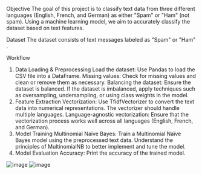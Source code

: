 Objective
The goal of this project is to classify text data from three different languages (English, French, and German) as either "Spam" or "Ham" (not spam). Using a machine learning model, we aim to accurately classify the dataset based on text features.

Dataset
The dataset consists of text messages labeled as "Spam" or "Ham" .

Workflow
1. Data Loading & Preprocessing
Load the dataset: Use Pandas to load the CSV file into a DataFrame.
Missing values: Check for missing values and clean or remove them as necessary.
Balancing the dataset: Ensure the dataset is balanced. If the dataset is imbalanced, apply techniques such as oversampling, undersampling, or using class weights in the model.
2. Feature Extraction
Vectorization: Use TfidfVectorizer to convert the text data into numerical representations. The vectorizer should handle multiple languages.
Language-agnostic vectorization: Ensure that the vectorization process works well across all languages (English, French, and German).
3. Model Training
Multinomial Naïve Bayes: Train a Multinomial Naïve Bayes model using the preprocessed text data. Understand the principles of MultinomialNB to better implement and tune the model.
4. Model Evaluation
Accuracy: Print the accuracy of the trained model.


![image](https://github.com/user-attachments/assets/b30f08dc-fa4c-40de-9961-e8f3e788f5ba)
![image](https://github.com/user-attachments/assets/a4dbe209-4979-4bc6-966c-48d3307608cf)
